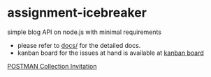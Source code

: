 # assignment-icebreaker
simple blog API on node.js with minimal requirements

* please refer to [docs/](https://cgencer.github.io/assignment-icebreaker/) for the detailed docs.
* kanban board for the issues at hand is available at [kanban board](https://cgencer.github.io/assignment-icebreaker/kanban.html)

[POSTMAN Collection Invitation](https://app.getpostman.com/join-team?invite_code=7fb999cabcec15df2ab29b671cb8322f)